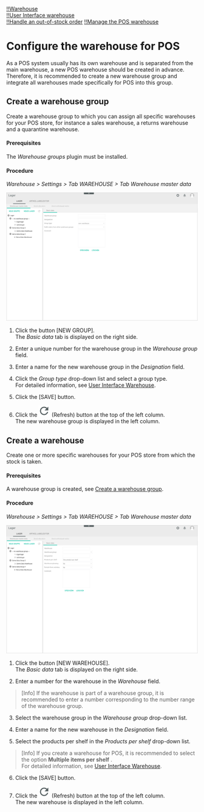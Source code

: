 [!!Warehouse](RetailSuiteWarehousing)   
[!!User Interface warehouse](../../RetailSuiteWarehousing/UserInterface/00_UserInterface.md)   
[!!Handle an out-of-stock order](../../POS/Troubleshooting/01_OutOfStockOrder.md)
[!!Manage the POS warehouse](./08_ManageWarehouse.md)


# Configure the warehouse for POS

As a POS system usually has its own warehouse and is separated from the main warehouse, a new POS warehouse should be created in advance.
Therefore, it is recommended to create a new warehouse group and integrate all warehouses made specifically for POS into this group.


## Create a warehouse group

Create a warehouse group to which you can assign all specific warehouses for your POS store, for instance a sales warehouse, a returns warehouse and a quarantine warehouse.

#### Prerequisites

The *Warehouse groups* plugin must be installed.

#### Procedure
*Warehouse > Settings > Tab WAREHOUSE > Tab Warehouse master data*

![Warehouse group basic data](/Assets/Screenshots/RetailSuiteWarehousing/Settings/Warehouse/WarehouseMasterData/GroupBasicData.png "[Warehouse group basic data]")

1. Click the button [NEW GROUP].   
  The *Basic data* tab is displayed on the right side.

2. Enter a unique number for the warehouse group in the *Warehouse group* field.

3. Enter a name for the new warehouse group in the *Designation* field.

4. Click the *Group type* drop-down list and select a group type.  
  For detailed information, see [User Interface Warehouse](/RetailSuiteWarehousing/UserInterface/00_UserInterface.md).

5. Click the [SAVE] button.

6. Click the ![Refresh](/Assets/Icons/Refresh01.png "[Refresh]") (Refresh) button at the top of the left column.   
  The new warehouse group is displayed in the left column.



## Create a warehouse

Create one or more specific warehouses for your POS store from which the stock is taken.

#### Prerequisites
A warehouse group is created, see [Create a warehouse group](#create-a-warehouse-group).

#### Procedure
*Warehouse > Settings > Tab WAREHOUSE > Tab Warehouse master data*

![Warehouse basic data](/Assets/Screenshots/RetailSuiteWarehousing/Settings/Warehouse/WarehouseMasterData/WarehouseBasicData.png "[Warehouse basic data]")

1. Click the button [NEW WAREHOUSE].   
  The *Basic data* tab is displayed on the right side.

2. Enter a number for the warehouse in the *Warehouse* field.

  > [Info] If the warehouse is part of a warehouse group, it is recommended to enter a number corresponding to the number range of the warehouse group.

3. Select the warehouse group in the *Warehouse group* drop-down list.

4. Enter a name for the new warehouse in the *Designation* field.

5. Select the products per shelf in the *Products per shelf* drop-down list.

  > [Info] If you create a warehouse for POS, it is recommended to select the option **Multiple items per shelf** .   
  For detailed information, see [User Interface Warehouse](/RetailSuiteWarehousing/UserInterface/00_UserInterface.md).

6. Click the [SAVE] button.

7. Click the ![Refresh](/Assets/Icons/Refresh01.png "[Refresh Icon]") (Refresh) button at the top of the left column.   
  The new warehouse is displayed in the left column.
